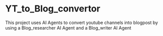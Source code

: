 # YT_to_Blog_convertor
This project uses AI Agents to convert youtube channels into blogpost by using  a Blog_researcher AI Agent and a Blog_writer AI Agent
